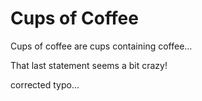 Cups of Coffee
==============

Cups of coffee are cups containing coffee...


That last statement seems a bit crazy!

corrected typo...
